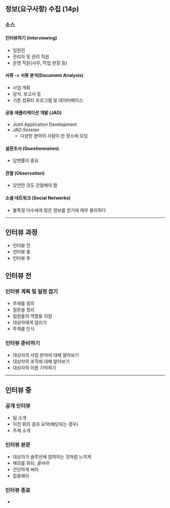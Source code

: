 ## 정보(요구사항) 수집 (14p)
### 소스
#### 인터뷰하기 (interviewing)
- 임원진
- 관리자 및 관리 직원
- 운영 직원(사무, 작업 현장 등)

#### 서류 -> 서류 분석(Document Analysis)
- 사업 계획
- 양식, 보고서 등
- 기존 컴퓨터 프로그램 및 데이터베이스

#### 공동 애플리케이션 개발 (JAD)
- Joint Application Development
- *JAD Session* 
	- 다양한 분야의 사람이 한 장소에 모임

#### 설문조사 (Questionnaires)
- 답변률이 중요

#### 관찰 (Observation)
- 당연한 것도 관찰해야 함

#### 소셜 네트워크 (Social Networks)
- 불특정 다수에게 많은 정보를 얻기에 매우 용이하다

---
## 인터뷰 과정
- 인터뷰 전
- 인터뷰 중
- 인터뷰 후

## 인터뷰 전
### 인터뷰 계획 및 일정 잡기
- 주제를 정의
- 질문을 정리
- 팀원들의 역할을 지정
- 대상자에게 알리기
- 주제를 인식

### 인터뷰 준비하기
- 대상자의 사업 분야에 대해 알아보기
- 대상자의 조직에 대해 알아보기
- 대상자의 이름 기억하기

---
## 인터뷰 중
### 공개 인터뷰
- 팀 소개
- 이전 회의 결과 요약(해당되는 경우)
- 주제 소개

### 인터뷰 본문
- 대상자가 솔루션에 참여하는 것처럼 느끼게
- 메모를 하되, *들어라*
- 간단하게 써라
- 집중해라

### 인터뷰 종료
- 